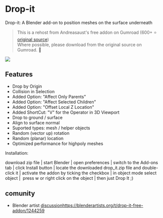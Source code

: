 # Drop-it 

Drop-it: A Blender add-on to position meshes on the surface underneath  

> This is a rehost from Andreasaust's free addon on Gumroad (600+ ⭐ [original source](https://andreasaust.gumroad.com/l/drop_it))  
> Where possible, please download from the original source on Gumroad. 🙏

![](https://public-files.gumroad.com/oj7dropm5r4ts2pvi6f4u3156wtl)

## Features
- Drop by Origin
- Collision in Selection
- Added Option: "Affect Only Parents"
- Added Option: "Affect Selected Children"
- Added Option: "Offset Local Z Location"
- Added ShortCut: "V" for the Operator in 3D Viewport
- Drop to ground / surface
- Align to surface normal
- Suported types: mesh / helper objects
- Random (vector up) rotation
- Random (planar) location
- Optimized performance for highpoly meshes

Installation:

download zip file | start Blender | open preferences | switch to the Add-ons tab | click Install button | locate the downloaded drop_it.zip file and double-click it | activate the addon by ticking the checkbox | in object mode select object |  press w or right click on the object | then just Drop It ;)

## comunity
- Blender artist [discussion](https://blenderartists.org/t/drop-it-free-addon/1244259)https://blenderartists.org/t/drop-it-free-addon/1244259
